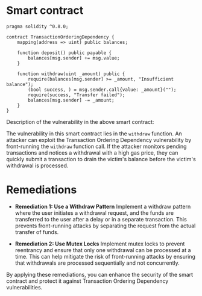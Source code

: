 # Smart contract

```solidity
pragma solidity ^0.8.0;

contract TransactionOrderingDependency {
    mapping(address => uint) public balances;

    function deposit() public payable {
        balances[msg.sender] += msg.value;
    }

    function withdraw(uint _amount) public {
        require(balances[msg.sender] >= _amount, "Insufficient balance");
        (bool success, ) = msg.sender.call{value: _amount}("");
        require(success, "Transfer failed");
        balances[msg.sender] -= _amount;
    }
}
```

Description of the vulnerability in the above smart contract:

The vulnerability in this smart contract lies in the `withdraw` function. An attacker can exploit the Transaction Ordering Dependency vulnerability by front-running the `withdraw` function call. If the attacker monitors pending transactions and notices a withdrawal with a high gas price, they can quickly submit a transaction to drain the victim's balance before the victim's withdrawal is processed.

# Remediations

- **Remediation 1: Use a Withdraw Pattern**
  Implement a withdraw pattern where the user initiates a withdrawal request, and the funds are transferred to the user after a delay or in a separate transaction. This prevents front-running attacks by separating the request from the actual transfer of funds.

- **Remediation 2: Use Mutex Locks**
  Implement mutex locks to prevent reentrancy and ensure that only one withdrawal can be processed at a time. This can help mitigate the risk of front-running attacks by ensuring that withdrawals are processed sequentially and not concurrently.

By applying these remediations, you can enhance the security of the smart contract and protect it against Transaction Ordering Dependency vulnerabilities.
